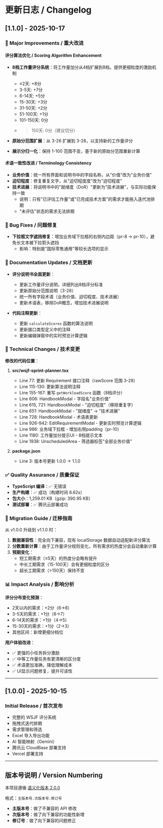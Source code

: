 # 更新日志 / Changelog

## [1.1.0] - 2025-10-17

### 🎯 Major Improvements / 重大改进

#### 评分算法优化 / Scoring Algorithm Enhancement
- **8档工作量评分系统**：将工作量加分从4档扩展到8档，提供更细粒度的激励机制
  - ≤2天: +8分
  - 3-5天: +7分
  - 6-14天: +5分
  - 15-30天: +3分
  - 31-50天: +2分
  - 51-100天: +1分
  - 101-150天: 0分
  - >150天: 0分（建议切分）

- **原始分范围扩展**：从 3-26 扩展到 3-28，以支持新的工作量评分
- **展示分归一化**：保持 1-100 范围不变，基于新的原始分范围重新计算

#### 术语一致性改进 / Terminology Consistency
- **业务价值**：统一所有界面和说明书中的字段名称，从"价值"改为"业务价值"
- **迫切程度**：修复重复文字，从"迫切程度度"改为"迫切程度"
- **技术进展**：将说明书中的"就绪度（DoR）"更新为"技术进展"，与实际功能保持一致
  - 说明：只有"已评估工作量"或"已完成技术方案"的需求才能拖入迭代池排期
  - "未评估"状态的需求无法排期

### 🐛 Bug Fixes / 问题修复

- **下拉框文字遮挡修复**：增加业务域下拉框的右侧内边距（pr-8 → pr-10），避免长文本被下拉箭头遮挡
  - 影响：特别是"国际零售通用"等较长选项的显示

### 📝 Documentation Updates / 文档更新

- **评分说明书全面更新**：
  - 更新工作量评分说明，详细列出8档评分标准
  - 更新原始分范围说明（3-28）
  - 统一所有字段术语（业务价值、迫切程度、技术进展）
  - 更新术语表，移除DoR概念，增加技术进展说明

- **代码注释更新**：
  - 更新 `calculateScores` 函数的算法说明
  - 更新接口类型定义中的注释
  - 更新编辑弹窗中的实时预览计算逻辑

### 🔧 Technical Changes / 技术变更

**修改的代码位置**：

1. **src/wsjf-sprint-planner.tsx**
   - Line 77: 更新 Requirement 接口注释（rawScore 范围 3-28）
   - Line 115-130: 更新算法说明注释
   - Line 155-167: 重写 `getWorkloadScore` 函数（8档评分）
   - Line 606: HandbookModal - 字段名"业务价值"
   - Line 615, 721: HandbookModal - "迫切程度"（移除重复字）
   - Line 651: HandbookModal - "就绪度" → "技术进展"
   - Line 728: HandbookModal - 术语表更新
   - Line 926-942: EditRequirementModal - 更新实时预览计算逻辑
   - Line 986: 业务域下拉框 - 增加右侧padding（pr-10）
   - Line 1180: 工作量加分提示UI - 8档提示文本
   - Line 1938: UnscheduledArea - 筛选器标签"全部业务价值"

2. **package.json**
   - Line 3: 版本号更新 1.0.0 → 1.1.0

### ✅ Quality Assurance / 质量保证

- **TypeScript 编译**：✅ 无错误
- **生产构建**：✅ 成功（构建时间 6.62s）
- **包大小**：1,259.01 KB（gzip: 390.95 KB）
- **测试部署**：✅ 腾讯云部署成功

### 🚀 Migration Guide / 迁移指南

从 v1.0.0 升级到 v1.1.0 时：

1. **数据兼容性**：完全向下兼容，现有 localStorage 数据自动适配新评分算法
2. **分数重新计算**：由于工作量评分规则变化，所有需求的热度分会自动重新计算
3. **预期变化**：
   - 短工期需求（≤5天）的热度分会略有提升
   - 中长工期需求（15-100天）会有更细粒度的区分
   - 超长工期需求（>150天）保持不变

### 📊 Impact Analysis / 影响分析

**评分分布变化预测**：
- 2天以内的需求：+2分（6→8）
- 3-5天的需求：+1分（6→7）
- 6-14天的需求：+1分（4→5）
- 15-30天的需求：+1分（2→3）
- 其他区间：新增更细分档位

**用户体验改进**：
- ✅ 更强的小任务拆分激励
- ✅ 中等工作量任务有更清晰的区分度
- ✅ 术语更加准确，降低理解成本
- ✅ UI显示问题修复，提升可读性

---

## [1.0.0] - 2025-10-15

### Initial Release / 首次发布

- 完整的 WSJF 评分系统
- 拖拽式迭代排期
- 需求管理和筛选
- Excel 导入导出功能
- AI 智能映射（Gemini）
- 腾讯云 CloudBase 部署支持
- Vercel 部署支持

---

## 版本号说明 / Version Numbering

本项目遵循 [语义化版本 2.0.0](https://semver.org/lang/zh-CN/)

格式：`主版本号.次版本号.修订号`

- **主版本号**：做了不兼容的 API 修改
- **次版本号**：做了向下兼容的功能性新增
- **修订号**：做了向下兼容的问题修正
